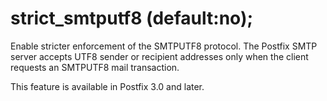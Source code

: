 # strict_smtputf8 (default:no); 

 Enable stricter enforcement of the SMTPUTF8 protocol. The Postfix
SMTP server accepts UTF8 sender or recipient addresses only when
the client requests an SMTPUTF8 mail transaction. 

 This feature is available in Postfix 3.0 and later. 


